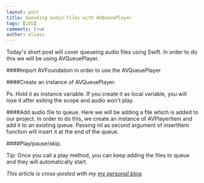 ```yaml
---
layout: post
title: Queueing audio files with AVQueuePlayer
tags: [iOS]
comments: true
author: eliasz
---
```


Today's short post will cover queueing audio files using Swift. In order to do this we will be using AVQueuePlayer.

####Import AVFoundation in order to use the AVQueuePlayer
<script src="https://gist.github.com/Eluss/fcb88bf8c43ab1033104.js"></script>

####Create an instance of AVQueuePlayer.
<script src="https://gist.github.com/Eluss/f7eb42d773a2d8773200.js"></script>
Ps. Hold it as instance variable. If you create it as local variable, you will lose it after exiting the scope and audio won't play.

####Add audio file to queue.
Here we will be adding a file which is added to our project. In order to do this, we create an instance of AVPlayerItem and add it to an existing queue. Passing nil as second argument of insertItem function will insert it at the end of the queue.
<script src="https://gist.github.com/Eluss/352e66eb8cacfde429e8.js"></script>

####Play/pause/skip.
<script src="https://gist.github.com/Eluss/538b5cebd23e7659187b.js"></script>

Tip: Once you call a play method, you can keep adding the files to queue and they will automatically start.

*This article is cross-posted with my [my personal blog](http://eluss.github.io/).*
